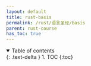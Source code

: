 ```yaml
---
layout: default
title: rust-basis
permalink: /rust/语言圣经/basis
parent: rust-course
has_toc: true
---
```

<details open markdown="block">
  <summary>
    Table of contents
  </summary>
  {: .text-delta }
1. TOC
{:toc}
</details>